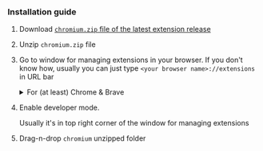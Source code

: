 ### Installation guide

1. Download [`chromium.zip` file of the latest extension release](https://github.com/Sinskiy/seterraextra/releases/latest)

2. Unzip `chromium.zip` file

3. Go to window for managing extensions in your browser. If you don't know how, usually you can just type `<your browser name>://extensions` in URL bar

   <details>
   <summary>For (at least) Chrome & Brave</summary>
   You need to click on extensions icon in the top right corner of the browser, and then click `manage extensions` (or just type `chrome://extensions` in the search bar)
   </details>

4. Enable developer mode.

   Usually it's in top right corner of the window for managing extensions

5. Drag-n-drop `chromium` unzipped folder
